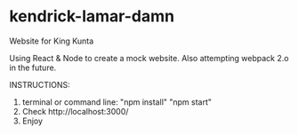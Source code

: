 # kendrick-lamar-damn
Website for King Kunta

Using React & Node to create a mock website.
Also attempting webpack 2.o in the future.

INSTRUCTIONS:
1. terminal or command line:
 "npm install"
 "npm start"
2. Check http://localhost:3000/
3. Enjoy
